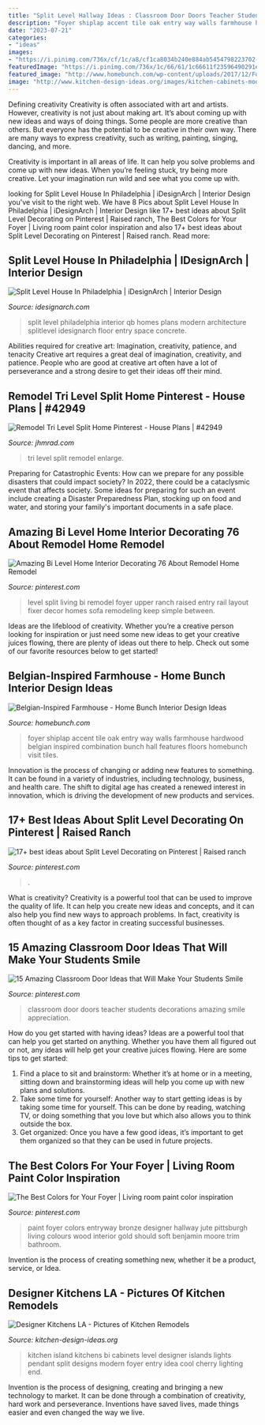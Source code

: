```yaml
---
title: "Split Level Hallway Ideas : Classroom Door Doors Teacher Students Decorations Amazing Smile Appreciation"
description: "Foyer shiplap accent tile oak entry way walls farmhouse hardwood belgian inspired combination bunch hall features floors homebunch visit tiles"
date: "2023-07-21"
categories:
- "ideas"
images:
- "https://i.pinimg.com/736x/cf/1c/a8/cf1ca8034b240e884ab5454798223702--gold-paint-colors-entryway-paint-colors.jpg"
featuredImage: "https://i.pinimg.com/736x/1c/66/61/1c66611f23596490291ecbb9c8718701.jpg"
featured_image: "http://www.homebunch.com/wp-content/uploads/2017/12/Foyer-Ideas-Foyer-with-a-combination-of-shiplap-and-tile-accent-wall-and-white-oak-hardwood-flooring-foyer.jpg"
image: "http://www.kitchen-design-ideas.org/images/kitchen-cabinets-modern-medium-wood-058a-dkl005-cherry-bi-level-island-pendant-lights.jpg"
---
```



Defining creativity
Creativity is often associated with art and artists. However, creativity is not just about making art. It’s about coming up with new ideas and ways of doing things.
Some people are more creative than others. But everyone has the potential to be creative in their own way. There are many ways to express creativity, such as writing, painting, singing, dancing, and more.

Creativity is important in all areas of life. It can help you solve problems and come up with new ideas. When you’re feeling stuck, try being more creative. Let your imagination run wild and see what you come up with.

	

		
looking for Split Level House In Philadelphia | iDesignArch | Interior Design you've visit to the right web. We have 8 Pics about Split Level House In Philadelphia | iDesignArch | Interior Design like 17+ best ideas about Split Level Decorating on Pinterest | Raised ranch, The Best Colors for Your Foyer | Living room paint color inspiration and also 17+ best ideas about Split Level Decorating on Pinterest | Raised ranch. Read more:
		
    
## Split Level House In Philadelphia | IDesignArch | Interior Design

<img loading=lazy src="http://www.idesignarch.com/wp-content/uploads/Split-Level-House_4.jpg" onerror="this.onerror=null;this.src='https://tse2.mm.bing.net/th?id=OIP.ZGsn1zgxcAOSRJWG3ly-FgHaFp&amp;pid=15.1';" alt="Split Level House In Philadelphia | iDesignArch | Interior Design">

_Source: idesignarch.com_

>split level philadelphia interior qb homes plans modern architecture splitlevel idesignarch floor entry space concrete. 

	

Abilities required for creative art: Imagination, creativity, patience, and tenacity
Creative art requires a great deal of imagination, creativity, and patience. People who are good at creative art often have a lot of perseverance and a strong desire to get their ideas off their mind.

    
## Remodel Tri Level Split Home Pinterest - House Plans | #42949

<img loading=lazy src="https://cdn.jhmrad.com/wp-content/uploads/remodel-tri-level-split-home-pinterest_98981-670x400.jpg" onerror="this.onerror=null;this.src='https://tse4.mm.bing.net/th?id=OIP.g_ejLkjIkFOYnVmwogiZFQHaEa&amp;pid=15.1';" alt="Remodel Tri Level Split Home Pinterest - House Plans | #42949">

_Source: jhmrad.com_

>tri level split remodel enlarge. 

	

Preparing for Catastrophic Events: How can we prepare for any possible disasters that could impact society?
In 2022, there could be a cataclysmic event that affects society. Some ideas for preparing for such an event include creating a Disaster Preparedness Plan, stocking up on food and water, and storing your family's important documents in a safe place.

    
## Amazing Bi Level Home Interior Decorating 76 About Remodel Home Remodel

<img loading=lazy src="https://i.pinimg.com/736x/fa/70/fc/fa70fcdf49740cffb9923245fc1a7110.jpg" onerror="this.onerror=null;this.src='https://tse2.mm.bing.net/th?id=OIP.kOAW2Ebgn60ke2qv1PABbQHaFj&amp;pid=15.1';" alt="Amazing Bi Level Home Interior Decorating 76 About Remodel Home Remodel">

_Source: pinterest.com_

>level split living bi remodel foyer upper ranch raised entry rail layout fixer decor homes sofa remodeling keep simple between. 

	

Ideas are the lifeblood of creativity. Whether you’re a creative person looking for inspiration or just need some new ideas to get your creative juices flowing, there are plenty of ideas out there to help. Check out some of our favorite resources below to get started!

    
## Belgian-Inspired Farmhouse - Home Bunch Interior Design Ideas

<img loading=lazy src="http://www.homebunch.com/wp-content/uploads/2017/12/Foyer-Ideas-Foyer-with-a-combination-of-shiplap-and-tile-accent-wall-and-white-oak-hardwood-flooring-foyer.jpg" onerror="this.onerror=null;this.src='https://tse2.mm.bing.net/th?id=OIP.Ym3OwGrUS-_NBo3wmMQ5TgHaLb&amp;pid=15.1';" alt="Belgian-Inspired Farmhouse - Home Bunch Interior Design Ideas">

_Source: homebunch.com_

>foyer shiplap accent tile oak entry way walls farmhouse hardwood belgian inspired combination bunch hall features floors homebunch visit tiles. 

	

Innovation is the process of changing or adding new features to something. It can be found in a variety of industries, including technology, business, and health care. The shift to digital age has created a renewed interest in innovation, which is driving the development of new products and services.

    
## 17+ Best Ideas About Split Level Decorating On Pinterest | Raised Ranch

<img loading=lazy src="https://i.pinimg.com/736x/1c/66/61/1c66611f23596490291ecbb9c8718701.jpg" onerror="this.onerror=null;this.src='https://tse3.mm.bing.net/th?id=OIP.Wssb7A7jxUsl-g2bHFYiFgHaJ4&amp;pid=15.1';" alt="17+ best ideas about Split Level Decorating on Pinterest | Raised ranch">

_Source: pinterest.com_

>. 

	

What is creativity?
Creativity is a powerful tool that can be used to improve the quality of life. It can help you create new ideas and concepts, and it can also help you find new ways to approach problems. In fact, creativity is often thought of as a key factor in creating successful businesses.

    
## 15 Amazing Classroom Door Ideas That Will Make Your Students Smile

<img loading=lazy src="https://i.pinimg.com/736x/95/2a/26/952a26afb5bda037fb3dad6324a2f142.jpg" onerror="this.onerror=null;this.src='https://tse3.mm.bing.net/th?id=OIP.wht34R-17bVWhcDcE2RFDAHaMW&amp;pid=15.1';" alt="15 Amazing Classroom Door Ideas that Will Make Your Students Smile">

_Source: pinterest.com_

>classroom door doors teacher students decorations amazing smile appreciation. 

	

How do you get started with having ideas?
Ideas are a powerful tool that can help you get started on anything. Whether you have them all figured out or not, any ideas will help get your creative juices flowing. Here are some tips to get started: 
1. Find a place to sit and brainstorm: Whether it’s at home or in a meeting, sitting down and brainstorming ideas will help you come up with new plans and solutions. 
2. Take some time for yourself: Another way to start getting ideas is by taking some time for yourself. This can be done by reading, watching TV, or doing something that you love but which also allows you to think outside the box. 
3. Get organized: Once you have a few good ideas, it’s important to get them organized so that they can be used in future projects.

    
## The Best Colors For Your Foyer | Living Room Paint Color Inspiration

<img loading=lazy src="https://i.pinimg.com/736x/cf/1c/a8/cf1ca8034b240e884ab5454798223702--gold-paint-colors-entryway-paint-colors.jpg" onerror="this.onerror=null;this.src='https://tse1.mm.bing.net/th?id=OIP.WjujOKyMaAEpGhiwX33cqwHaJ4&amp;pid=15.1';" alt="The Best Colors for Your Foyer | Living room paint color inspiration">

_Source: pinterest.com_

>paint foyer colors entryway bronze designer hallway jute pittsburgh living colours wood interior gold should soft benjamin moore trim bathroom. 

	

Invention is the process of creating something new, whether it be a product, service, or Idea.

    
## Designer Kitchens LA - Pictures Of Kitchen Remodels

<img loading=lazy src="http://www.kitchen-design-ideas.org/images/kitchen-cabinets-modern-medium-wood-058a-dkl005-cherry-bi-level-island-pendant-lights.jpg" onerror="this.onerror=null;this.src='https://tse3.mm.bing.net/th?id=OIP.G76rhyOrC_CzaDU49umYrAHaGI&amp;pid=15.1';" alt="Designer Kitchens LA - Pictures of Kitchen Remodels">

_Source: kitchen-design-ideas.org_

>kitchen island kitchens bi cabinets level designer islands lights pendant split designs modern foyer entry idea cool cherry lighting end. 

	

Invention is the process of designing, creating and bringing a new technology to market. It can be done through a combination of creativity, hard work and perseverance. Inventions have saved lives, made things easier and even changed the way we live.

